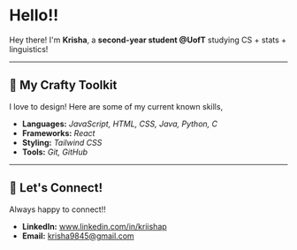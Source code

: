 # Hello!!

Hey there! I'm **Krisha**, a **second-year student @UofT** studying CS + stats + linguistics!

---

## 🍡 My Crafty Toolkit

I love to design! Here are some of my current known skills,

* **Languages:** _JavaScript, HTML, CSS, Java, Python, C_
* **Frameworks:** _React_
* **Styling:** _Tailwind CSS_ 
* **Tools:** _Git, GitHub_

---

## 💌 Let's Connect!

Always happy to connect!!

* **LinkedIn:** www.linkedin.com/in/kriishap
* **Email:** krisha9845@gmail.com
